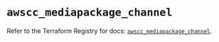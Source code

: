 # `awscc_mediapackage_channel`

Refer to the Terraform Registry for docs: [`awscc_mediapackage_channel`](https://registry.terraform.io/providers/hashicorp/awscc/0.70.0/docs/resources/mediapackage_channel).
